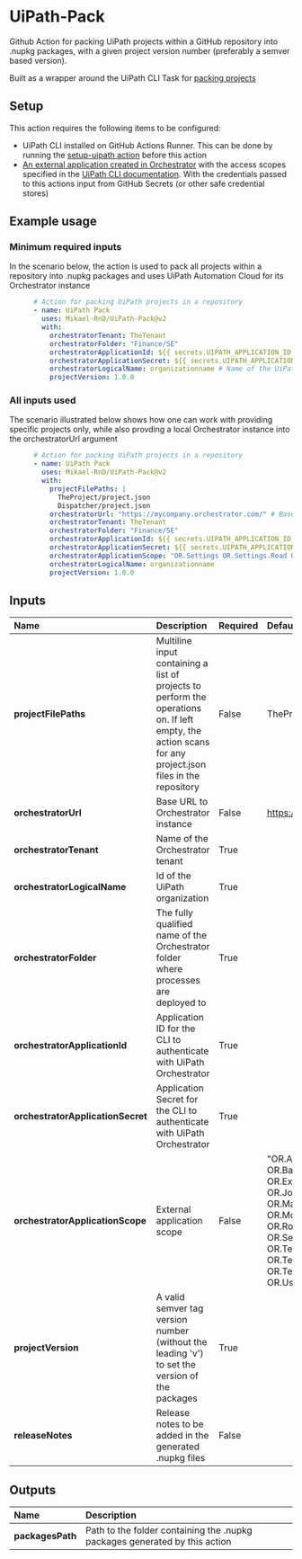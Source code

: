# UiPath-Pack

Github Action for packing UiPath projects within a GitHub repository into .nupkg packages, with a given project version number (preferably a semver based version).

Built as a wrapper around the UiPath CLI Task for [packing projects](https://docs.uipath.com/cicd-integrations/standalone/2024.10/user-guide/packing-projects-into-a-package)

## Setup

This action requires the following items to be configured:

- UiPath CLI installed on GitHub Actions Runner. This can be done by running the [setup-uipath action](https://github.com/Mikael-RnD/setup-uipath) before this action
- [An external application created in Orchestrator](https://docs.uipath.com/automation-cloud/automation-cloud/latest/admin-guide/managing-external-applications) with the access scopes specified in the [UiPath CLI documentation](https://docs.uipath.com/cicd-integrations/standalone/2024.10/user-guide/executing-uipath-cli-tasks#api-access-application-scopes). With the credentials passed to this actions input from GitHub Secrets (or other safe credential stores)

## Example usage

### Minimum required inputs

In the scenario below, the action is used to pack all projects within a repository into .nupkg packages and uses UiPath Automation Cloud for its Orchestrator instance

```yml
      # Action for packing UiPath projects in a repository
      - name: UiPath Pack
        uses: Mikael-RnD/UiPath-Pack@v2
        with:
          orchestratorTenant: TheTenant 
          orchestratorFolder: "Finance/SE"
          orchestratorApplicationId: ${{ secrets.UIPATH_APPLICATION_ID }} 
          orchestratorApplicationSecret: ${{ secrets.UIPATH_APPLICATION_SECRET }} 
          orchestratorLogicalName: organizationname # Name of the UiPath Organization
          projectVersion: 1.0.0
```

### All inputs used

The scenario illustrated below shows how one can work with providing specific projects only, while also provding a local Orchestrator instance into the orchestratorUrl argument  

```yml
      # Action for packing UiPath projects in a repository
      - name: UiPath Pack
        uses: Mikael-RnD/UiPath-Pack@v2
        with:
          projectFilePaths: | 
            TheProject/project.json
            Dispatcher/project.json
          orchestratorUrl: "https://mycompany.orchestrator.com/" # Base URL to Orchestrator Instance
          orchestratorTenant: TheTenant 
          orchestratorFolder: "Finance/SE" 
          orchestratorApplicationId: ${{ secrets.UIPATH_APPLICATION_ID }} 
          orchestratorApplicationSecret: ${{ secrets.UIPATH_APPLICATION_SECRET }} 
          orchestratorApplicationScope: "OR.Settings OR.Settings.Read OR.Robots OR.Robots.Read OR.Machines OR.Machines.Read OR.Execution OR.Assets OR.Jobs OR.Users OR.Users.Read OR.Monitoring OR.Tasks OR.Folders OR.Folders.Read OR.BackgroundTasks OR.TestSets OR.TestSetExecutions OR.TestSetSchedules OR.TestDataQueues" 
          orchestratorLogicalName: organizationname 
          projectVersion: 1.0.0
```

## Inputs

|Name|Description|Required|Default value|
|:--|:--|:--|:--|
|**projectFilePaths**|Multiline input containing a list of projects to perform the operations on. If left empty, the action scans for any project.json files in the repository|False|TheProject/project.json|
|**orchestratorUrl**|Base URL to Orchestrator instance|False|<https://cloud.uipath.com/>|
|**orchestratorTenant**|Name of the Orchestrator tenant|True||
|**orchestratorLogicalName**|Id of the UiPath organization|True||
|**orchestratorFolder**|The fully qualified name of the Orchestrator folder where processes are deployed to|True||
|**orchestratorApplicationId**|Application ID for the CLI to authenticate with UiPath Orchestrator|True|||
|**orchestratorApplicationSecret**|Application Secret for the CLI to authenticate with UiPath Orchestrator|True|||
|**orchestratorApplicationScope**|External application scope|False|"OR.Assets OR.BackgroundTasks OR.Execution OR.Folders OR.Jobs OR.Machines.Read OR.Monitoring OR.Robots.Read OR.Settings.Read OR.TestSets OR.TestSetExecutions OR.TestSetSchedules OR.Users.Read"|
|**projectVersion**|A valid semver tag version number (without the leading 'v') to set the version of the packages|True||
|**releaseNotes**|Release notes to be added in the generated .nupkg files|False||

## Outputs

|Name|Description|
|:--|:--|
|**packagesPath**|Path to the folder containing the .nupkg packages generated by this action|

